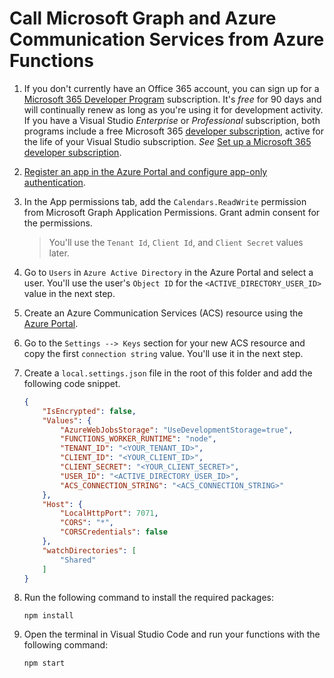 # Call Microsoft Graph and Azure Communication Services from Azure Functions

1. If you don't currently have an Office 365 account, you can sign up for a [Microsoft 365 Developer Program](https://cda.ms/1Jp) subscription. It's *free* for 90 days and will continually renew as long as you're using it for development activity. If you have a Visual Studio *Enterprise* or *Professional* subscription, both programs include a free Microsoft 365 [developer subscription](https://aka.ms/MyVisualStudioBenefits), active for the life of your Visual Studio subscription. *See* [Set up a Microsoft 365 developer subscription](https://cda.ms/1Jq).

1. [Register an app in the Azure Portal and configure app-only authentication](https://docs.microsoft.com/en-us/graph/tutorials/javascript?tabs=aad&tutorial-step=7).

1. In the App permissions tab, add the `Calendars.ReadWrite` permission from Microsoft Graph Application Permissions. Grant admin consent for the permissions.

    > You'll use the `Tenant Id`, `Client Id`, and `Client Secret` values later.

1. Go to `Users` in `Azure Active Directory` in the Azure Portal and select a user. You'll use the user's `Object ID` for the `<ACTIVE_DIRECTORY_USER_ID>` value in the next step.

1. Create an Azure Communication Services (ACS) resource using the [Azure Portal](https://portal.azure.com).

1. Go to the `Settings --> Keys` section for your new ACS resource and copy the first `connection string` value. You'll use it in the next step.

1. Create a `local.settings.json` file in the root of this folder and add the following code snippet. 

    ```json
   {
        "IsEncrypted": false,
        "Values": {
            "AzureWebJobsStorage": "UseDevelopmentStorage=true",
            "FUNCTIONS_WORKER_RUNTIME": "node",
            "TENANT_ID": "<YOUR_TENANT_ID>",
            "CLIENT_ID": "<YOUR_CLIENT_ID>",
            "CLIENT_SECRET": "<YOUR_CLIENT_SECRET>",
            "USER_ID": "<ACTIVE_DIRECTORY_USER_ID>",
            "ACS_CONNECTION_STRING": "<ACS_CONNECTION_STRING>"
        },
        "Host": {
            "LocalHttpPort": 7071,
            "CORS": "*",
            "CORSCredentials": false
        },
        "watchDirectories": [
            "Shared"
        ]
    }
    ```

1. Run the following command to install the required packages:
    ```
    npm install
    ```

1. Open the terminal in Visual Studio Code and run your functions with the following command:

    ```
    npm start
    ```

